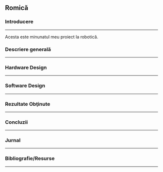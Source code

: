 ## Romică

### Introducere

---
Acesta este minunatul meu proiect la robotică.



### Descriere generală

---

### Hardware Design

---

### Software Design

---

### Rezultate Obţinute

---

### Concluzii

---

### Jurnal

---

### Bibliografie/Resurse

---
